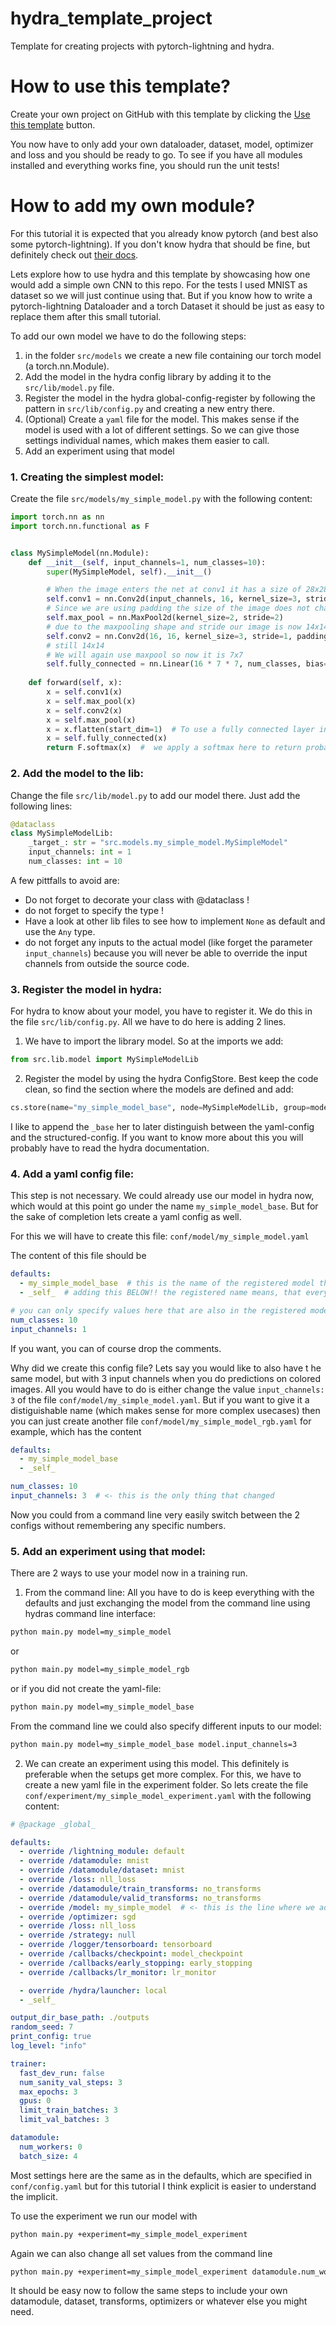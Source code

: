 # hydra_template_project
Template for creating projects with pytorch-lightning and hydra.


# How to use this template?
Create your own project on GitHub with this template by clicking the 
[Use this template](https://github.com/m-dml/hydra_template_project/generate) button.

You now have to only add your own dataloader, dataset, model, optimizer and loss and you should be ready to go.
To see if you have all modules installed and everything works fine, you should run the unit tests!

# How to add my own module?
For this tutorial it is expected that you already know pytorch (and best also some pytorch-lightning). If you don't 
know hydra that should be fine, but definitely check out [their docs](https://hydra.cc/).

Lets explore how to use hydra and this template by showcasing how one would add a simple own CNN to this repo. 
For the tests I used MNIST as dataset so we will just continue using that. But if you know how to write a 
pytorch-lightning Dataloader and a torch Dataset it should be just as easy to replace them after this small tutorial.

To add our own model we have to do the following steps:
1. in the folder `src/models` we create a new file containing our torch model (a torch.nn.Module).
2. Add the model in the hydra config library by adding it to the `src/lib/model.py` file.
3. Register the model in the hydra global-config-register by following the pattern in `src/lib/config.py` and creating
a new entry there.
4. (Optional) Create a `yaml` file for the model. This makes sense if the model is used with a lot of different 
settings. So we can give those settings individual names, which makes them easier to call.
5. Add an experiment using that model

### 1. Creating the simplest model:
Create the file `src/models/my_simple_model.py` with the following content:

```python
import torch.nn as nn
import torch.nn.functional as F


class MySimpleModel(nn.Module):
    def __init__(self, input_channels=1, num_classes=10):
        super(MySimpleModel, self).__init__()

        # When the image enters the net at conv1 it has a size of 28x28x1, because there is a single color channel
        self.conv1 = nn.Conv2d(input_channels, 16, kernel_size=3, stride=1, padding=1, bias=True)
        # Since we are using padding the size of the image does not change after the conv layer
        self.max_pool = nn.MaxPool2d(kernel_size=2, stride=2)
        # due to the maxpooling shape and stride our image is now 14x14
        self.conv2 = nn.Conv2d(16, 16, kernel_size=3, stride=1, padding=1, bias=True)
        # still 14x14
        # We will again use maxpool so now it is 7x7
        self.fully_connected = nn.Linear(16 * 7 * 7, num_classes, bias=True)
    
    def forward(self, x):
        x = self.conv1(x)
        x = self.max_pool(x)
        x = self.conv2(x)
        x = self.max_pool(x)
        x = x.flatten(start_dim=1)  # To use a fully connected layer in the end we need to have a 1D array
        x = self.fully_connected(x)
        return F.softmax(x)  #  we apply a softmax here to return probabilities between 0 and 1

```

### 2. Add the model to the lib:
Change the file `src/lib/model.py` to add our model there. Just add the following lines:

```python
@dataclass
class MySimpleModelLib:
    _target_: str = "src.models.my_simple_model.MySimpleModel"
    input_channels: int = 1
    num_classes: int = 10
```

A few pittfalls to avoid are:
* Do not forget to decorate your class with @dataclass !
* do not forget to specify the type !
* Have a look at other lib files to see how to implement `None` as default and use the `Any` type.
* do not forget any inputs to the actual model (like forget the parameter `input_channels`) because you will never be
able to override the input channels from outside the source code.

### 3. Register the model in hydra:
For hydra to know about your model, you have to register it. We do this in the file `src/lib/config.py`. All we have to
do here is adding 2 lines.

1. We have to import the library model. So at the imports we add:
```python
from src.lib.model import MySimpleModelLib
````

2. Register the model by using the hydra ConfigStore. Best keep the code clean, so find the section where the models are
defined and add:
```python
cs.store(name="my_simple_model_base", node=MySimpleModelLib, group=model_group)
````
I like to append the `_base` her to later distinguish between the yaml-config and the structured-config. If you want
to know more about this you will probably have to read the hydra documentation.

### 4. Add a yaml config file:
This step is not necessary. We could already use our model in hydra now, which would at this point go under the name
`my_simple_model_base`. But for the sake of completion lets create a yaml config as well.

For this we will have to create this file: `conf/model/my_simple_model.yaml`

The content of this file should be

```yaml
defaults:
  - my_simple_model_base  # this is the name of the registered model that we would like to extend
  - _self_  # adding this BELOW!! the registered name means, that everything in this yaml file will override the defaults

# you can only specify values here that are also in the registered model (src/lib/model/MySimpleModelLib)
num_classes: 10
input_channels: 1
````

If you want, you can of course drop the comments. 

Why did we create this config file? Lets say you would like to also have t he same model, but with 3 input channels when
you do predictions on colored images. All you would have to do is either change the value `input_channels: 3` of the 
file `conf/model/my_simple_model.yaml`. But if you want to give it a distiguishable name (which makes sense for more 
complex usecases) then you can just create another file `conf/model/my_simple_model_rgb.yaml` for example, which has
the content 

```yaml
defaults:
  - my_simple_model_base 
  - _self_  

num_classes: 10
input_channels: 3  # <- this is the only thing that changed
````

Now you could from a command line very easily switch between the 2 configs without remembering any specific numbers.

### 5. Add an experiment using that model:
There are 2 ways to use your model now in a training run.

1. From the command line:
All you have to do is keep everything with the defaults and just exchanging the model from the command line using hydras
command line interface:
```bash
python main.py model=my_simple_model
```
or
```bash
python main.py model=my_simple_model_rgb
```
or if you did not create the yaml-file:
```bash
python main.py model=my_simple_model_base
```
From the command line we could also specify different inputs to our model:
```bash
python main.py model=my_simple_model_base model.input_channels=3
```

2. We can create an experiment using this model. This definitely is preferable when the setups get more complex.
For this, we have to create a new yaml file in the experiment folder. So lets create the file 
`conf/experiment/my_simple_model_experiment.yaml` with the following content:


```yaml
# @package _global_

defaults:
  - override /lightning_module: default
  - override /datamodule: mnist
  - override /datamodule/dataset: mnist
  - override /loss: nll_loss
  - override /datamodule/train_transforms: no_transforms
  - override /datamodule/valid_transforms: no_transforms
  - override /model: my_simple_model  # <- this is the line where we add our own model to the experiment
  - override /optimizer: sgd
  - override /loss: nll_loss
  - override /strategy: null
  - override /logger/tensorboard: tensorboard
  - override /callbacks/checkpoint: model_checkpoint
  - override /callbacks/early_stopping: early_stopping
  - override /callbacks/lr_monitor: lr_monitor

  - override /hydra/launcher: local
  - _self_

output_dir_base_path: ./outputs
random_seed: 7
print_config: true
log_level: "info"

trainer:
  fast_dev_run: false
  num_sanity_val_steps: 3
  max_epochs: 3
  gpus: 0
  limit_train_batches: 3
  limit_val_batches: 3

datamodule:
  num_workers: 0
  batch_size: 4

```
Most settings here are the same as in the defaults, which are specified in `conf/config.yaml` but for this tutorial I
think explicit is easier to understand the implicit.

To use the experiment we run our model with
```bash
python main.py +experiment=my_simple_model_experiment
```

Again we can also change all set values from the command line
```bash
python main.py +experiment=my_simple_model_experiment datamodule.num_workers=20
```

It should be easy now to follow the same steps to include your own datamodule, dataset, transforms, optimizers or
whatever else you might need.